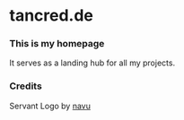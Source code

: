 # tancred.de

### This is my homepage

It serves as a landing hub for all my projects.

### Credits

Servant Logo by [navu](https://twitter.com/navukyo)
